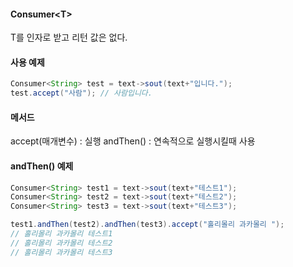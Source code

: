 #### Consumer\<T\>
T를 인자로 받고 리턴 값은 없다.

#### 사용 예제
```java
Consumer<String> test = text->sout(text+"입니다.");
test.accept("사람"); // 사람입니다.
```

#### 메서드
accept(매개변수) : 실행
andThen() : 연속적으로 실행시킬때 사용

#### andThen() 예제
```java
Consumer<String> test1 = text->sout(text+"테스트1");
Consumer<String> test2 = text->sout(text+"테스트2");
Consumer<String> test3 = text->sout(text+"테스트3");

test1.andThen(test2).andThen(test3).accept("홀리몰리 과카몰리 ");
// 홀리몰리 과카몰리 테스트1
// 홀리몰리 과카몰리 테스트2
// 홀리몰리 과카몰리 테스트3
```
